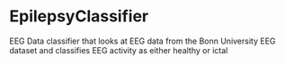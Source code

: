 # EpilepsyClassifier

EEG Data classifier that looks at EEG data from the Bonn University EEG dataset and classifies EEG activity as either healthy or ictal
